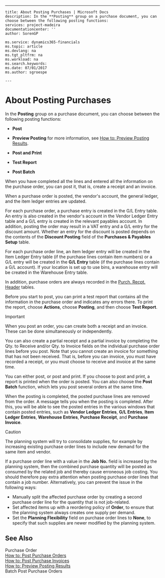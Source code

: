 ---
    title: About Posting Purchases | Microsoft Docs
    description: In the **Posting** group on a purchase document, you can choose between the following posting functions:
    services: project-madeira
    documentationcenter: ''
    author: SorenGP

    ms.service: dynamics365-financials
    ms.topic: article
    ms.devlang: na
    ms.tgt_pltfrm: na
    ms.workload: na
    ms.search.keywords:
    ms.date: 07/01/2017
    ms.author: sgroespe

    ---
# About Posting Purchases
In the **Posting** group on a purchase document, you can choose between the following posting functions:  
  
-   **Post**  
  
-   **Preview Posting** for more information, see [How to: Preview Posting Results](../FullExperience/how-to-preview-posting-results.md).  
  
-   **Post and Print**  
  
-   **Test Report**  
  
-   **Post Batch**  
  
 When you have completed all the lines and entered all the information on the purchase order, you can post it, that is, create a receipt and an invoice.  
  
 When a purchase order is posted, the vendor's account, the general ledger, and the item ledger entries are updated.  
  
 For each purchase order, a purchase entry is created in the G/L Entry table. An entry is also created in the vendor's account in the Vendor Ledger Entry table and a G/L entry is created in the relevant payables account. In addition, posting the order may result in a VAT entry and a G/L entry for the discount amount. Whether an entry for the discount is posted depends on the contents of the **Discount Posting** field of the **Purchases & Payables Setup** table.  
  
 For each purchase order line, an item ledger entry will be created in the Item Ledger Entry table (if the purchase lines contain item numbers) or a G/L entry will be created in the **G/L Entry** table (if the purchase lines contain a G/L account). If your location is set up to use bins, a warehouse entry will be created in the Warehouse Entry table.  
  
 In addition, purchase orders are always recorded in the [Purch. Recpt. Header](../FullExperience/($%20T_122%20Purch.%20Inv.%20Header%20$).md) tables.  
  
 Before you start to post, you can print a test report that contains all the information in the purchase order and indicates any errors there. To print the report, choose **Actions**, choose **Posting**, and then choose **Test Report**.  
  
> [!IMPORTANT]  
>  When you post an order, you can create both a receipt and an invoice. These can be done simultaneously or independently.  
>   
>  You can also create a partial receipt and a partial invoice by completing the Qty. to Receive and/or Qty. to Invoice fields on the individual purchase order lines before you post. Note that you cannot create an invoice for something that has not been received. That is, before you can invoice, you must have recorded a receipt, or you must choose to receive and invoice at the same time.  
  
 You can either post, or post and print. If you choose to post and print, a report is printed when the order is posted. You can also choose the **Post Batch** function, which lets you post several orders at the same time.  
  
 When the posting is completed, the posted purchase lines are removed from the order. A message tells you when the posting is completed. After this, you will be able to see the posted entries in the various windows that contain posted entries, such as **Vendor Ledger Entries**, **G/L Entries**, **Item Ledger Entries**, **Warehouse Entries**, **Purchase Receipt**, and **Purchase Invoice**.  
  
> [!CAUTION]  
>  The planning system will try to consolidate supplies, for example by increasing existing purchase order lines to include new demand for the same item and vendor.  
>   
>  If a purchase order line with a value in the **Job No.** field is increased by the planning system, then the combined purchase quantity will be posted as consumed by the related job and thereby cause erroneous job costing. You should therefore pay extra attention when posting purchase order lines that contain a job number. Alternatively, you can prevent the issue in the following ways:  
>   
>  -   Manually split the affected purchase order by creating a second purchase order line for the quantity that is not job-related.  
> -   Set affected items up with a reordering policy of **Order**, to ensure that the planning system always creates one supply per demand.  
> -   Set the **Planning Flexibility** field on purchase order lines to **None**, to specify that such supplies are newer modified by the planning system.  
  
## See Also  
 Purchase Order   
 [How to: Post Purchase Orders](../FullExperience/how-to-post-purchase-orders.md)   
 [How to: Post Purchase Invoices](../FullExperience/how-to-post-purchase-invoices.md)   
 [How to: Preview Posting Results](../FullExperience/how-to-preview-posting-results.md)   
 Batch Post Purchase Orders